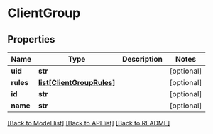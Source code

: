 # ClientGroup

## Properties
Name | Type | Description | Notes
------------ | ------------- | ------------- | -------------
**uid** | **str** |  | [optional] 
**rules** | [**list[ClientGroupRules]**](ClientGroupRules.md) |  | [optional] 
**id** | **str** |  | [optional] 
**name** | **str** |  | [optional] 

[[Back to Model list]](../README.md#documentation-for-models) [[Back to API list]](../README.md#documentation-for-api-endpoints) [[Back to README]](../README.md)

